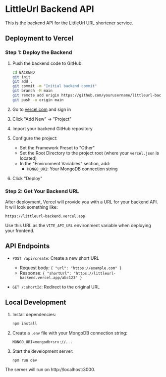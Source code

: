 # LittleUrl Backend API

This is the backend API for the LittleUrl URL shortener service.

## Deployment to Vercel

### Step 1: Deploy the Backend

1. Push the backend code to GitHub:
   ```bash
   cd BACKEND
   git init
   git add .
   git commit -m "Initial backend commit"
   git branch -M main
   git remote add origin https://github.com/yourusername/littleurl-backend.git
   git push -u origin main
   ```

2. Go to [vercel.com](https://vercel.com) and sign in
3. Click "Add New" → "Project"
4. Import your backend GitHub repository
5. Configure the project:
   - Set the Framework Preset to "Other"
   - Set the Root Directory to the project root (where your `vercel.json` is located)
   - In the "Environment Variables" section, add:
     - `MONGO_URI`: Your MongoDB connection string
6. Click "Deploy"

### Step 2: Get Your Backend URL

After deployment, Vercel will provide you with a URL for your backend API. It will look something like:
```
https://littleurl-backend.vercel.app
```

Use this URL as the `VITE_API_URL` environment variable when deploying your frontend.

## API Endpoints

- `POST /api/create`: Create a new short URL
  - Request body: `{ "url": "https://example.com" }`
  - Response: `{ "shortUrl": "https://littleurl-backend.vercel.app/abc123" }`

- `GET /:shortId`: Redirect to the original URL

## Local Development

1. Install dependencies:
   ```bash
   npm install
   ```

2. Create a `.env` file with your MongoDB connection string:
   ```
   MONGO_URI=mongodb+srv://...
   ```

3. Start the development server:
   ```bash
   npm run dev
   ```

The server will run on http://localhost:3000.
